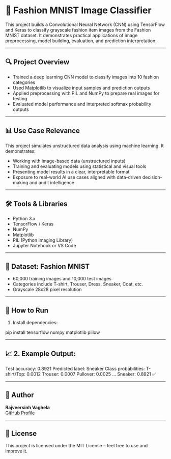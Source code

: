 # 🧠 Fashion MNIST Image Classifier

This project builds a Convolutional Neural Network (CNN) using TensorFlow and Keras to classify grayscale fashion item images from the Fashion MNIST dataset. It demonstrates practical applications of image preprocessing, model building, evaluation, and prediction interpretation.

---

## 🔍 Project Overview

- Trained a deep learning CNN model to classify images into 10 fashion categories
- Used Matplotlib to visualize input samples and prediction outputs
- Applied preprocessing with PIL and NumPy to prepare real images for testing
- Evaluated model performance and interpreted softmax probability outputs

---

## 📊 Use Case Relevance

This project simulates unstructured data analysis using machine learning. It demonstrates:
- Working with image-based data (unstructured inputs)
- Training and evaluating models using statistical and visual tools
- Presenting model results in a clear, interpretable format
- Exposure to real-world AI use cases aligned with data-driven decision-making and audit intelligence

---

## 🛠️ Tools & Libraries

- Python 3.x  
- TensorFlow / Keras  
- NumPy  
- Matplotlib  
- PIL (Python Imaging Library)  
- Jupyter Notebook or VS Code

---

## 👕 Dataset: Fashion MNIST

- 60,000 training images and 10,000 test images
- Categories include T-shirt, Trouser, Dress, Sneaker, Coat, etc.
- Grayscale 28x28 pixel resolution

---

## 🚀 How to Run

1. Install dependencies:


pip install tensorflow numpy matplotlib pillow
 
---

## 📈 2. Example Output:

Test accuracy: 0.8921
Predicted label: Sneaker
Class probabilities:
T-shirt/Top: 0.0012
Trouser: 0.0007
Pullover: 0.0025
...
Sneaker: 0.8921 ✅

---

## 👤 Author

**Rajveersinh Vaghela**  
[GitHub Profile](https://github.com/Rajveersinh9)  

---

## 📌 License

This project is licensed under the MIT License – feel free to use and improve it.
